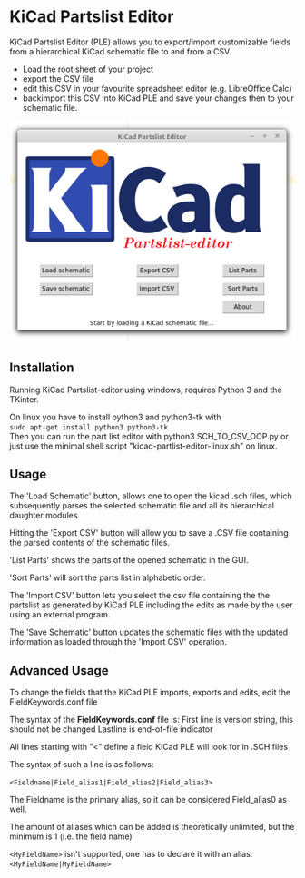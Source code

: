# KiCad Partslist Editor

KiCad Partslist Editor (PLE) allows you to export/import customizable fields from a hierarchical KiCad schematic file to and from a CSV. 

* Load the root sheet of your project
* export the CSV file
* edit this CSV in your favourite spreadsheet editor (e.g. LibreOffice Calc)
* backimport this CSV into KiCad PLE and save your changes then to your schematic file. 

![Screenshot](screenshot.png)


## Installation

Running KiCad Partslist-editor using windows, requires Python 3 and the TKinter.

On linux you have to install python3 and python3-tk with  
```sudo apt-get install python3 python3-tk```  
Then you can run the part list editor with 
python3 SCH_TO_CSV_OOP.py
or just use the minimal shell script "kicad-partlist-editor-linux.sh" on linux. 



## Usage

The 'Load Schematic' button, allows one to open the kicad .sch files, which subsequently parses the selected schematic file and all its hierarchical daughter modules.

Hitting the 'Export CSV' button will allow you to save a .CSV file containing the parsed contents of the schematic files.

'List Parts' shows the parts of the opened schematic in the GUI.

'Sort Parts' will sort the parts list in alphabetic order.

The 'Import CSV' button lets you select the csv file containing the the partslist as generated by KiCad PLE including the edits as made by the user using an external program.

The 'Save Schematic' button updates the schematic files with the updated information as loaded through the 'Import CSV' operation.


## Advanced Usage
To change the fields that the KiCad PLE imports, exports and edits, edit the FieldKeywords.conf file

The syntax of the **FieldKeywords.conf** file is:
First line is version string, this should not be changed
Lastline is end-of-file indicator

All lines starting with "<" define a field KiCad PLE will look for in .SCH files

The syntax of such a line is as follows:

``` <Fieldname|Field_alias1|Field_alias2|Field_alias3> ```

The Fieldname is the primary alias, so it can be considered Field_alias0 as well.

The amount of aliases which can be added is theoretically unlimited, but the minimum is 1 (i.e. the field name)

``` <MyFieldName> ``` isn't supported, one has to declare it with an alias:  
``` <MyFieldName|MyFieldName> ```
